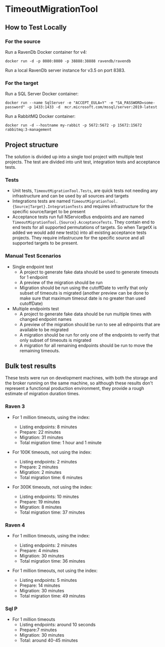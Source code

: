 # TimeoutMigrationTool

## How to Test Locally

### For the source

Run a RavenDb Docker container for v4:

`docker run -d -p 8080:8080 -p 38888:38888 ravendb/ravendb`

Run a local RavenDb server instance for v3.5 on port 8383.

### For the target

Run a SQL Server Docker container:

`docker run --name SqlServer -e "ACCEPT_EULA=Y" -e "SA_PASSWORD=some-password" -p 1433:1433 -d  mcr.microsoft.com/mssql/server:2019-latest`

Run a RabbitMQ Docker container:

`docker run -d --hostname my-rabbit -p 5672:5672 -p 15672:15672  rabbitmq:3-management`

## Project structure

The solution is divided up into a single tool project with multiple test projects. The test are divided into unit test, integration tests and acceptance tests.

### Tests

* Unit tests, `TimeoutMigrationTool.Tests`, are quick tests not needing any infrastructure and can be used by all sources and targets
* Integrations tests are named `TimeoutMigrationTool.{Source|Target}.IntegrationTests` and requires infrastructure for the specific source/target to be present
* Acceptance tests run full NServiceBus endpoints and are named `TimeoutMigrationTool.{Source}.AcceptanceTests`. They contain end to end tests for all supported permutations of targets. So when TargetX is added we would add new test(s) into all existing acceptance tests projects. They require infastrucure for the specific source and all supported targets to be present.

### Manual Test Scenarios

* Single endpoint test
  * A project to generate fake data should be used to generate timeouts for 1 endpoint
  * A preview of the migration should be run
  * Migration should be run using the cutoffDate to verify that only subset of timeouts is migrated (another preview can be done to make sure that maximum timeout date is no greater than used cutoffDate)
* Multiple endpoints test
  * A project to generate fake data should be run multiple times with changed endpoint names
  * A preview of the migration should be run to see all ednpoints that are available to be migrated
  * A migration should be run for only one of the endpoints to verify that only subset of timeouts is migrated
  * A migration for all remaining endpoints should be run to move the remaining timeouts.


## Bulk test results

These tests were run on development machines, with both the storage and the broker running on the same machine, so although these results don't represent a functional production environment, they provide a rough estimate of migration duration times.

### Raven 3

* For 1 million timeouts, using the index:
   * Listing endpoints: 8 minutes
   * Prepare: 22 minutes
   * Migration: 31 minutes
   * Total migration time: 1 hour and 1 minute

* For 100K timeouts, not using the index:
   * Listing endpoints: 2 minutes
   * Prepare: 2 minutes
   * Migration: 2 minutes
   * Total migration time: 6 minutes

* For 300K timeouts, not using the index:
   * Listing endpoints: 10 minutes
   * Prepare: 19 minutes
   * Migration: 8 minutes
   * Total migration time: 37 minutes

### Raven 4

* For 1 million timeouts, using the index:
   * Listing endpoints: 2 minutes
   * Prepare: 4 minutes
   * Migration: 30 minutes
   * Total migration time: 36 minutes

* For 1 million timeouts, not using the index:
   * Listing endpoints: 5 minutes
   * Prepare: 14 minutes
   * Migration: 30 minutes
   * Total migration time: 49 minutes

### Sql P

* For 1 million timeouts
   * Listing endpoints: around 10 seconds
   * Prepare:7 minutes
   * Migration: 30 minutes
   * Total: around 40-45 minutes

